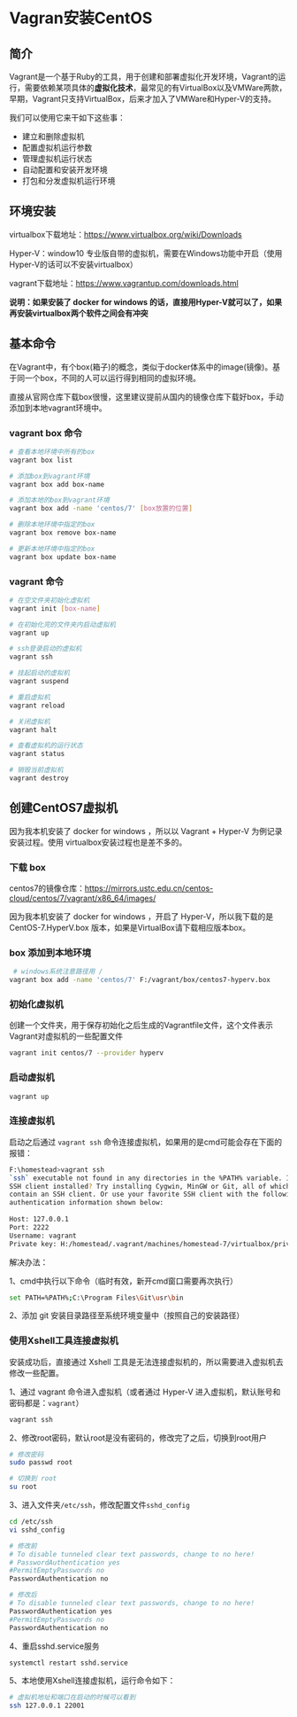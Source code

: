# Vagran安装CentOS

## 简介

Vagrant是一个基于Ruby的工具，用于创建和部署虚拟化开发环境，Vagrant的运行，需要依赖某项具体的**虚拟化技术**，最常见的有VirtualBox以及VMWare两款，早期，Vagrant只支持VirtualBox，后来才加入了VMWare和Hyper-V的支持。

我们可以使用它来干如下这些事：

- 建立和删除虚拟机
- 配置虚拟机运行参数
- 管理虚拟机运行状态
- 自动配置和安装开发环境
- 打包和分发虚拟机运行环境

## 环境安装

virtualbox下载地址：https://www.virtualbox.org/wiki/Downloads

Hyper-V：window10 专业版自带的虚拟机，需要在Windows功能中开启（使用Hyper-V的话可以不安装virtualbox）

vagrant下载地址：https://www.vagrantup.com/downloads.html

**说明：如果安装了 docker for windows 的话，直接用Hyper-V就可以了，如果再安装virtualbox两个软件之间会有冲突**

## 基本命令

在Vagrant中，有个box(箱子)的概念，类似于docker体系中的image(镜像)。基于同一个box，不同的人可以运行得到相同的虚拟环境。

直接从官网仓库下载box很慢，这里建议提前从国内的镜像仓库下载好box，手动添加到本地vagrant环境中。

### vagrant box 命令

```bash
# 查看本地环境中所有的box
vagrant box list

# 添加box到vagrant环境
vagrant box add box-name 

# 添加本地的box到vagrant环境
vagrant box add -name 'centos/7' [box放置的位置]

# 删除本地环境中指定的box
vagrant box remove box-name

# 更新本地环境中指定的box
vagrant box update box-name
```

### vagrant 命令

```bash
# 在空文件夹初始化虚拟机
vagrant init [box-name]

# 在初始化完的文件夹内启动虚拟机
vagrant up

# ssh登录启动的虚拟机
vagrant ssh

# 挂起启动的虚拟机
vagrant suspend

# 重启虚拟机
vagrant reload

# 关闭虚拟机
vagrant halt

# 查看虚拟机的运行状态
vagrant status

# 销毁当前虚拟机
vagrant destroy
```

## 创建CentOS7虚拟机

因为我本机安装了 docker for windows ，所以以 Vagrant + Hyper-V 为例记录安装过程。使用 virtualbox安装过程也是差不多的。

### 下载 box

centos7的镜像仓库：https://mirrors.ustc.edu.cn/centos-cloud/centos/7/vagrant/x86_64/images/

因为我本机安装了 docker for windows ，开启了 Hyper-V，所以我下载的是 CentOS-7.HyperV.box  版本，如果是VirtualBox请下载相应版本box。

### box 添加到本地环境

```bash
 # windows系统注意路径用 /
vagrant box add -name 'centos/7' F:/vagrant/box/centos7-hyperv.box
```

### 初始化虚拟机

创建一个文件夹，用于保存初始化之后生成的Vagrantfile文件，这个文件表示Vagrant对虚拟机的一些配置文件

```bash
vagrant init centos/7 --provider hyperv
```

### 启动虚拟机

```bash
vagrant up
```

### 连接虚拟机

启动之后通过 `vagrant ssh` 命令连接虚拟机，如果用的是cmd可能会存在下面的报错：

```bash
F:\homestead>vagrant ssh
`ssh` executable not found in any directories in the %PATH% variable. Is an
SSH client installed? Try installing Cygwin, MinGW or Git, all of which
contain an SSH client. Or use your favorite SSH client with the following
authentication information shown below:
 
Host: 127.0.0.1
Port: 2222
Username: vagrant
Private key: H:/homestead/.vagrant/machines/homestead-7/virtualbox/private_key
```

解决办法：

1、cmd中执行以下命令（临时有效，新开cmd窗口需要再次执行）

```bash
set PATH=%PATH%;C:\Program Files\Git\usr\bin
```

2、添加 git 安装目录路径至系统环境变量中（按照自己的安装路径）

### 使用Xshell工具连接虚拟机

安装成功后，直接通过 Xshell 工具是无法连接虚拟机的，所以需要进入虚拟机去修改一些配置。

1、通过 vagrant 命令进入虚拟机（或者通过 Hyper-V 进入虚拟机，默认账号和密码都是：`vagrant`）

```bash
vagrant ssh
```

2、修改root密码，默认root是没有密码的，修改完了之后，切换到root用户

```bash
# 修改密码
sudo passwd root

# 切换到 root
su root
```

3、进入文件夹`/etc/ssh`，修改配置文件`sshd_config`

```bash
cd /etc/ssh
vi sshd_config

# 修改前
# To disable tunneled clear text passwords, change to no here!
# PasswordAuthentication yes
#PermitEmptyPasswords no
PasswordAuthentication no

# 修改后
# To disable tunneled clear text passwords, change to no here!
PasswordAuthentication yes
#PermitEmptyPasswords no
PasswordAuthentication no

```

4、重启sshd.service服务

```bash
systemctl restart sshd.service
```

5、本地使用Xshell连接虚拟机，运行命令如下：

```bash
# 虚拟机地址和端口在启动的时候可以看到
ssh 127.0.0.1 22001
```